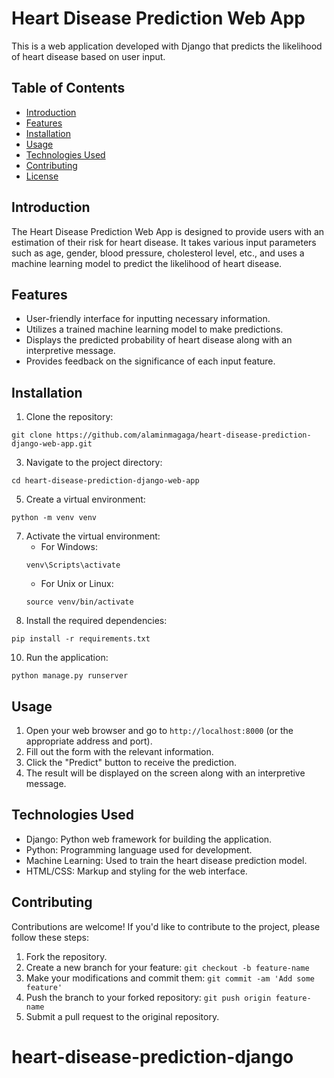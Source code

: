 # Heart Disease Prediction Web App

This is a web application developed with Django that predicts the likelihood of heart disease based on user input.

## Table of Contents
- [Introduction](#introduction)
- [Features](#features)
- [Installation](#installation)
- [Usage](#usage)
- [Technologies Used](#technologies-used)
- [Contributing](#contributing)
- [License](#license)

## Introduction
The Heart Disease Prediction Web App is designed to provide users with an estimation of their risk for heart disease. It takes various input parameters such as age, gender, blood pressure, cholesterol level, etc., and uses a machine learning model to predict the likelihood of heart disease.

## Features
- User-friendly interface for inputting necessary information.
- Utilizes a trained machine learning model to make predictions.
- Displays the predicted probability of heart disease along with an interpretive message.
- Provides feedback on the significance of each input feature.

## Installation
1. Clone the repository:
 ```
 git clone https://github.com/alaminmagaga/heart-disease-prediction-django-web-app.git
 ```
3. Navigate to the project directory: 
```
cd heart-disease-prediction-django-web-app
```
5. Create a virtual environment: 
```
python -m venv venv
```
7. Activate the virtual environment:
   - For Windows: 
    ```
    venv\Scripts\activate
    ```
   - For Unix or Linux: 
    ```
    source venv/bin/activate
    ```
8. Install the required dependencies: 
 ```
 pip install -r requirements.txt
 ```
10. Run the application: 
 ```
 python manage.py runserver
 ```

## Usage
1. Open your web browser and go to `http://localhost:8000` (or the appropriate address and port).
2. Fill out the form with the relevant information.
3. Click the "Predict" button to receive the prediction.
4. The result will be displayed on the screen along with an interpretive message.

## Technologies Used
- Django: Python web framework for building the application.
- Python: Programming language used for development.
- Machine Learning: Used to train the heart disease prediction model.
- HTML/CSS: Markup and styling for the web interface.

## Contributing
Contributions are welcome! If you'd like to contribute to the project, please follow these steps:
1. Fork the repository.
2. Create a new branch for your feature: `git checkout -b feature-name`
3. Make your modifications and commit them: `git commit -am 'Add some feature'`
4. Push the branch to your forked repository: `git push origin feature-name`
5. Submit a pull request to the original repository.

# heart-disease-prediction-django

